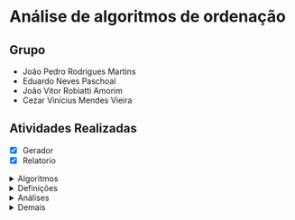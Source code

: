 <h1>Análise de algoritmos de ordenação</h1>

<h2>Grupo</h2>

- João Pedro Rodrigues Martins
- Eduardo Neves Paschoal
- João Vitor Robiatti Amorim
- Cezar Vinícius Mendes Vieira

<h2>Atividades Realizadas</h2>

- [x] Gerador
- [x] Relatorio

<details>
<summary>Algoritmos</summary>


- [x] HeapSort
- [x] InsertionSort
- [x] MergeSort
- [x] QuickSort
- [x] SelectionSort

</details>

<details>
<summary>Definições</summary>

- [x] Definição das medidas
    - [x] Tempo
    - [x] Número de comparações/trocas
    
- [x] Definição da amostragem
    - [x] Intervalo
    - [x] Variação do tamanho

</details>


<details>
<summary>Análises</summary>

- [x] Estatísticas
    - [x] Média

- [x] Dos casos
    - [x] Aleatório
    - [x] Crescente
    - [x] Decrescente
    
</details>

<details>
<summary>Demais</summary>

- [x] Slides

- [x] Relatório
    - [x] Implementação
    - [x] Amostragem
    - [x] Ferramentas estatísticas

    - [x] Resultados
        - [x] Tabelas
        - [x] Gráficos
        - [x] Discussão

</details>
